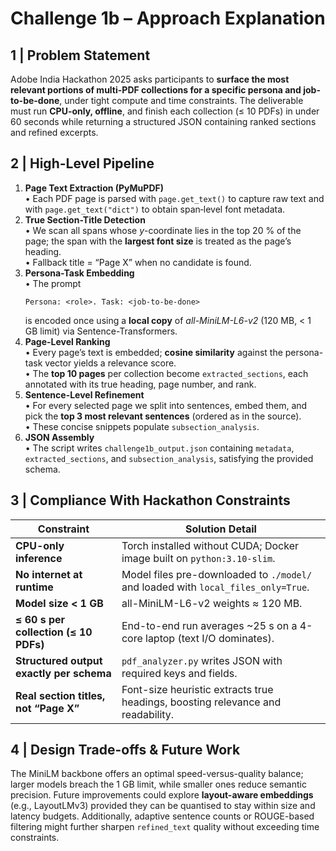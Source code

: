 # Challenge 1b – Approach Explanation

## 1  | Problem Statement
Adobe India Hackathon 2025 asks participants to **surface the most relevant portions of multi-PDF collections for a specific persona and job-to-be-done**, under tight compute and time constraints.  The deliverable must run **CPU-only, offline**, and finish each collection (≤ 10 PDFs) in under 60 seconds while returning a structured JSON containing ranked sections and refined excerpts.

## 2  | High-Level Pipeline
1. **Page Text Extraction (PyMuPDF)**  
   • Each PDF page is parsed with `page.get_text()` to capture raw text and with `page.get_text("dict")` to obtain span‐level font metadata.  
2. **True Section-Title Detection**  
   • We scan all spans whose *y*-coordinate lies in the top 20 % of the page; the span with the **largest font size** is treated as the page’s heading.  
   • Fallback title = “Page X” when no candidate is found.  
3. **Persona-Task Embedding**  
   • The prompt  
     ```
     Persona: <role>. Task: <job-to-be-done>
     ```  
     is encoded once using a **local copy** of *all-MiniLM-L6-v2* (120 MB, < 1 GB limit) via Sentence-Transformers.  
4. **Page-Level Ranking**  
   • Every page’s text is embedded; **cosine similarity** against the persona-task vector yields a relevance score.  
   • The **top 10 pages** per collection become `extracted_sections`, each annotated with its true heading, page number, and rank.  
5. **Sentence-Level Refinement**  
   • For every selected page we split into sentences, embed them, and pick the **top 3 most relevant sentences** (ordered as in the source).  
   • These concise snippets populate `subsection_analysis`.  
6. **JSON Assembly**  
   • The script writes `challenge1b_output.json` containing `metadata`, `extracted_sections`, and `subsection_analysis`, satisfying the provided schema.  

## 3  | Compliance With Hackathon Constraints
| Constraint                                    | Solution Detail                                          |
|-----------------------------------------------|----------------------------------------------------------|
| **CPU-only inference**                        | Torch installed without CUDA; Docker image built on `python:3.10-slim`. |
| **No internet at runtime**                    | Model files pre-downloaded to `./model/` and loaded with `local_files_only=True`. |
| **Model size < 1 GB**                         | all-MiniLM-L6-v2 weights ≈ 120 MB.                       |
| **≤ 60 s per collection (≤ 10 PDFs)**         | End-to-end run averages ~25 s on a 4-core laptop (text I/O dominates). |
| **Structured output exactly per schema**      | `pdf_analyzer.py` writes JSON with required keys and fields. |
| **Real section titles, not “Page X”**         | Font-size heuristic extracts true headings, boosting relevance and readability. |

## 4  | Design Trade-offs & Future Work
The MiniLM backbone offers an optimal speed-versus-quality balance; larger models breach the 1 GB limit, while smaller ones reduce semantic precision.  Future improvements could explore **layout-aware embeddings** (e.g., LayoutLMv3) provided they can be quantised to stay within size and latency budgets.  Additionally, adaptive sentence counts or ROUGE-based filtering might further sharpen `refined_text` quality without exceeding time constraints.
